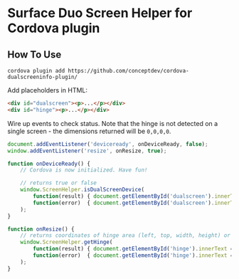 # Surface Duo Screen Helper for Cordova plugin

## How To Use

```dotnetcli
cordova plugin add https://github.com/conceptdev/cordova-dualscreeninfo-plugin/
```

Add placeholders in HTML:

```html
<div id="dualscreen"><p>...</p></div>
<div id="hinge"><p>...</p></div>
```

Wire up events to check status. Note that the hinge is not detected on a single screen - the dimensions returned will be `0,0,0,0`.

```javascript
document.addEventListener('deviceready', onDeviceReady, false);
window.addEventListener('resize', onResize, true);

function onDeviceReady() {
    // Cordova is now initialized. Have fun!

    // returns true or false
    window.ScreenHelper.isDualScreenDevice(
        function(result) { document.getElementById('dualscreen').innerText = 'isSurfaceDuo: ' + result; },
        function(error)  { document.getElementById('dualscreen').innerText = 'isSurfaceDuo: error ' + error; }
    );
}

function onResize() {
    // returns coordinates of hinge area (left, top, width, height) or 0,0,0,0 if the app is not spanned
    window.ScreenHelper.getHinge(
        function(result) { document.getElementById('hinge').innerText = 'hinge: ' + result; },
        function(error)  { document.getElementById('hinge').innerText = 'hinge: error ' + error; }
    );
}
```
